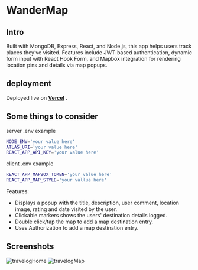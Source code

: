 # WanderMap

## Intro

Built with MongoDB, Express, React, and Node.js, this app helps users track places they’ve visited. Features include JWT-based authentication, dynamic form input with React Hook Form, and Mapbox integration for rendering location pins and details via map popups.
## deployment

Deployed live on **[Vercel](https://travel-log-mern.vercel.app/)** .

## Some things to consider

server .env example

```sh
NODE_ENV='your value here'
ATLAS_URI='your value here'
REACT_APP_API_KEY='your value here'
```

client .env example

```sh
REACT_APP_MAPBOX_TOKEN='your value here'
REACT_APP_MAP_STYLE='your vallue here'
```

Features:

- Displays a popup with the title, description, user comment, location image, rating and date visited by the user.
- Clickable markers shows the users' destination details logged.
- Double click/tap the map to add a map destination entry.
- Uses Authorization to add a map destination entry.

## Screenshots

![travelogHome](https://github.com/fabdul88/TraveLog/assets/60126985/d4fb8dbc-9d7d-4401-aff5-18aa99d9f4cd)
![travelogMap](https://github.com/fabdul88/TraveLog/assets/60126985/ca662f27-1be1-49c7-b12a-0329b2986ae5)
